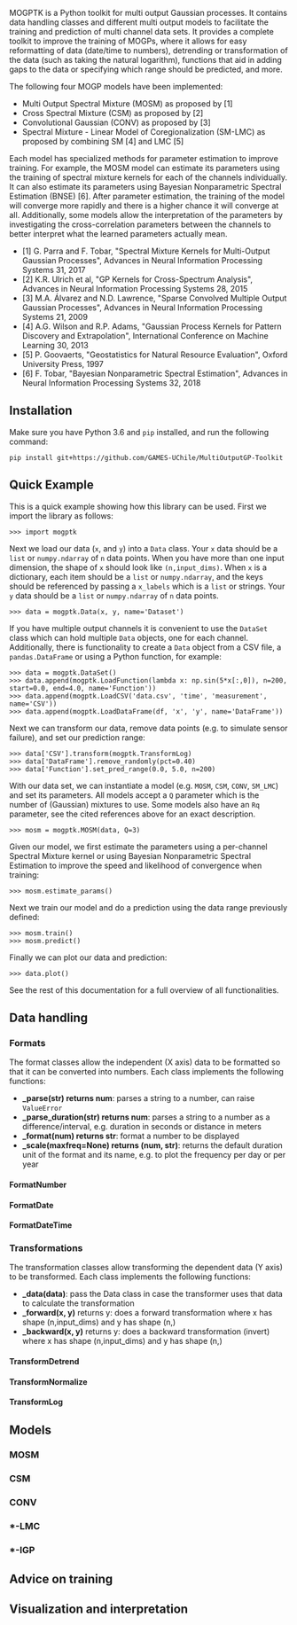 MOGPTK is a Python toolkit for multi output Gaussian processes. It contains data handling classes and different multi output models to facilitate the training and prediction of multi channel data sets. It provides a complete toolkit to improve the training of MOGPs, where it allows for easy reformatting of data (date/time to numbers), detrending or transformation of the data (such as taking the natural logarithm), functions that aid in adding gaps to the data or specifying which range should be predicted, and more.

The following four MOGP models have been implemented:

- Multi Output Spectral Mixture (MOSM) as proposed by [1]
- Cross Spectral Mixture (CSM) as proposed by [2]
- Convolutional Gaussian (CONV) as proposed by [3]
- Spectral Mixture - Linear Model of Coregionalization (SM-LMC) as proposed by combining SM [4] and LMC [5]

Each model has specialized methods for parameter estimation to improve training. For example, the MOSM model can estimate its parameters using the training of spectral mixture kernels for each of the channels individually. It can also estimate its parameters using Bayesian Nonparametric Spectral Estimation (BNSE) [6]. After parameter estimation, the training of the model will converge more rapidly and there is a higher chance it will converge at all. Additionally, some models allow the interpretation of the parameters by investigating the cross-correlation parameters between the channels to better interpret what the learned parameters actually mean.

- [1] G. Parra and F. Tobar, "Spectral Mixture Kernels for Multi-Output Gaussian Processes", Advances in Neural Information Processing Systems 31, 2017
- [2] K.R. Ulrich et al, "GP Kernels for Cross-Spectrum Analysis", Advances in Neural Information Processing Systems 28, 2015
- [3] M.A. Álvarez and N.D. Lawrence, "Sparse Convolved Multiple Output Gaussian Processes", Advances in Neural Information Processing Systems 21, 2009
- [4] A.G. Wilson and R.P. Adams, "Gaussian Process Kernels for Pattern Discovery and Extrapolation", International Conference on Machine Learning 30, 2013
- [5] P. Goovaerts, "Geostatistics for Natural Resource Evaluation", Oxford University Press, 1997
- [6] F. Tobar, "Bayesian Nonparametric Spectral Estimation", Advances in Neural Information Processing Systems 32, 2018

## Installation
Make sure you have Python 3.6 and `pip` installed, and run the following command:

```
pip install git+https://github.com/GAMES-UChile/MultiOutputGP-Toolkit
```

## Quick Example
This is a quick example showing how this library can be used. First we import the library as follows:

    >>> import mogptk

Next we load our data (`x`, and `y`) into a `Data` class. Your `x` data should be a `list` or `numpy.ndarray` of `n` data points. When you have more than one input dimension, the shape of `x` should look like `(n,input_dims)`. When `x` is a dictionary, each item should be a `list` or `numpy.ndarray`, and the keys should be referenced by passing a `x_labels` which is a `list` or strings. Your `y` data should be a `list` or `numpy.ndarray` of `n` data points.

    >>> data = mogptk.Data(x, y, name='Dataset')

If you have multiple output channels it is convenient to use the `DataSet` class which can hold multiple `Data` objects, one for each channel. Additionally, there is functionality to create a `Data` object from a CSV file, a `pandas.DataFrame` or using a Python function, for example:

    >>> data = mogptk.DataSet()
    >>> data.append(mogptk.LoadFunction(lambda x: np.sin(5*x[:,0]), n=200, start=0.0, end=4.0, name='Function'))
    >>> data.append(mogptk.LoadCSV('data.csv', 'time', 'measurement', name='CSV'))
    >>> data.append(mogptk.LoadDataFrame(df, 'x', 'y', name='DataFrame'))

Next we can transform our data, remove data points (e.g. to simulate sensor failure), and set our prediction range:

    >>> data['CSV'].transform(mogptk.TransformLog)
    >>> data['DataFrame'].remove_randomly(pct=0.40)
    >>> data['Function'].set_pred_range(0.0, 5.0, n=200)

With our data set, we can instantiate a model (e.g. `MOSM`, `CSM`, `CONV`, `SM_LMC`) and set its parameters. All models accept a `Q` parameter which is the number of (Gaussian) mixtures to use. Some models also have an `Rq` parameter, see the cited references above for an exact description.

    >>> mosm = mogptk.MOSM(data, Q=3)

Given our model, we first estimate the parameters using a per-channel Spectral Mixture kernel or using Bayesian Nonparametric Spectral Estimation to improve the speed and likelihood of convergence when training:

    >>> mosm.estimate_params()

Next we train our model and do a prediction using the data range previously defined:

    >>> mosm.train()
    >>> mosm.predict()

Finally we can plot our data and prediction:

    >>> data.plot()

See the rest of this documentation for a full overview of all functionalities.

## Data handling
### Formats
The format classes allow the independent (X axis) data to be formatted so that it can be converted into numbers. Each class implements the following functions:

- **\_parse(str) returns num**: parses a string to a number, can raise `ValueError`
- **\_parse\_duration(str) returns num**: parses a string to a number as a difference/interval, e.g. duration in seconds or distance in meters
- **\_format(num) returns str**: format a number to be displayed
- **\_scale(maxfreq=None) returns (num, str)**: returns the default duration unit of the format and its name, e.g. to plot the frequency per day or per year

#### FormatNumber
#### FormatDate
#### FormatDateTime
### Transformations
The transformation classes allow transforming the dependent data (Y axis) to be transformed. Each class implements the following functions:

- **\_data(data)**: pass the Data class in case the transformer uses that data to calculate the transformation
- **\_forward(x, y)** returns y: does a forward transformation where x has shape (n,input\_dims) and y has shape (n,)
- **\_backward(x, y)** returns y: does a backward transformation (invert) where x has shape (n,input\_dims) and y has shape (n,)

#### TransformDetrend
#### TransformNormalize
#### TransformLog

## Models
### MOSM
### CSM
### CONV
### *-LMC
### *-IGP

## Advice on training 

## Visualization and interpretation
